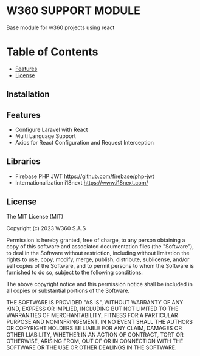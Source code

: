 # W360 SUPPORT MODULE

Base module for w360 projects using react

# Table of Contents
<!-- TOC -->
- [Features](#Features)
- [License](#License)
<!-- /TOC -->

## Installation


## Features

- Configure Laravel with React
- Multi Language Support
- Axios for React Configuration and Request Interception

## Libraries

- Firebase PHP JWT https://github.com/firebase/php-jwt
- Internationalization i18next https://www.i18next.com/

##  License

The MIT License (MIT)

Copyright (c) 2023 W360 S.A.S

Permission is hereby granted, free of charge, to any person obtaining a copy of this software and associated documentation files (the "Software"), to deal in the Software without restriction, including without limitation the rights to use, copy, modify, merge, publish, distribute, sublicense, and/or sell copies of the Software, and to permit persons to whom the Software is furnished to do so, subject to the following conditions:

The above copyright notice and this permission notice shall be included in all copies or substantial portions of the Software.

THE SOFTWARE IS PROVIDED "AS IS", WITHOUT WARRANTY OF ANY KIND, EXPRESS OR IMPLIED, INCLUDING BUT NOT LIMITED TO THE WARRANTIES OF MERCHANTABILITY, FITNESS FOR A PARTICULAR PURPOSE AND NONINFRINGEMENT. IN NO EVENT SHALL THE AUTHORS OR COPYRIGHT HOLDERS BE LIABLE FOR ANY CLAIM, DAMAGES OR OTHER LIABILITY, WHETHER IN AN ACTION OF CONTRACT, TORT OR OTHERWISE, ARISING FROM, OUT OF OR IN CONNECTION WITH THE SOFTWARE OR THE USE OR OTHER DEALINGS IN THE SOFTWARE.
